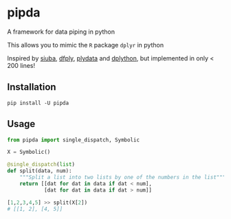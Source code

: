 # pipda

A framework for data piping in python

This allows you to mimic the `R` package `dplyr` in python

Inspired by [siuba][1], [dfply][2], [plydata][3] and [dplython][4], but implemented in only < 200 lines!

## Installation
```shell
pip install -U pipda
```

## Usage
```python
from pipda import single_dispatch, Symbolic

X = Symbolic()

@single_dispatch(list)
def split(data, num):
    """Split a list into two lists by one of the numbers in the list"""
    return [[dat for dat in data if dat < num],
            [dat for dat in data if dat > num]]

[1,2,3,4,5] >> split(X[2])
# [[1, 2], [4, 5]]
```

[1]: https://github.com/machow/siuba
[2]: https://github.com/kieferk/dfply
[3]: https://github.com/has2k1/plydata
[4]: https://github.com/dodger487/dplython
